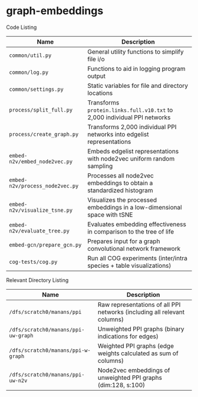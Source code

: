 # graph-embeddings

Code Listing

| Name                   | Description                                                                  |
|------------------------|------------------------------------------------------------------------------|
| ``common/util.py``     | General utility functions to simplify file i/o                               |
| ``common/log.py``      | Functions to aid in logging program output                                   |
| ``common/settings.py`` | Static variables for file and directory locations                            |
| ``process/split_full.py``      | Transforms ``protein.links.full.v10.txt`` to 2,000 individual PPI networks   |
| ``process/create_graph.py``    | Transforms 2,000 individual PPI networks into edgelist representations       |
| ``embed-n2v/embed_node2vec.py``  | Embeds edgelist representations with node2vec uniform random sampling        |
| ``embed-n2v/process_node2vec.py``| Processes all node2vec embeddings to obtain a standardized histogram | 
| ``embed-n2v/visualize_tsne.py``  | Visualizes the processed embeddings in a low-dimensional space with tSNE |
| ``embed-n2v/evaluate_tree.py`` | Evaluates embedding effectiveness in comparison to the tree of life |
| ``embed-gcn/prepare_gcn.py``     | Prepares input for a graph convolutional network framework                   |
| ``cog-tests/cog.py``   | Run all COG experiments (inter/intra species + table visualizations)         |

Relevant Directory Listing

| Name                                 | Description                                                                |
|--------------------------------------|----------------------------------------------------------------------------|
| ``/dfs/scratch0/manans/ppi``         | Raw representations of all PPI networks (including all relevant columns)   | 
| ``/dfs/scratch0/manans/ppi-uw-graph``| Unweighted PPI graphs (binary indications for edges)                       |
| ``/dfs/scratch0/manans/ppi-w-graph`` | Weighted PPI graphs (edge weights calculated as sum of columns)            |
| ``/dfs/scratch0/manans/ppi-uw-n2v``  | Node2vec embeddings of unweighted PPI graphs (dim:128, s:100)              | 
